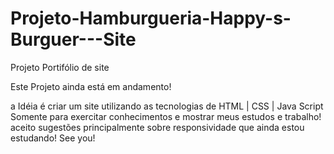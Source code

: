 # Projeto-Hamburgueria-Happy-s-Burguer---Site
 Projeto Portifólio de site 
 
 Este Projeto ainda está em andamento! 
 
 a Idéia é criar um site utilizando as tecnologias de HTML | CSS | Java Script Somente para exercitar conhecimentos e mostrar meus estudos e trabalho! aceito sugestões principalmente sobre responsividade que ainda estou estudando! See you! 
